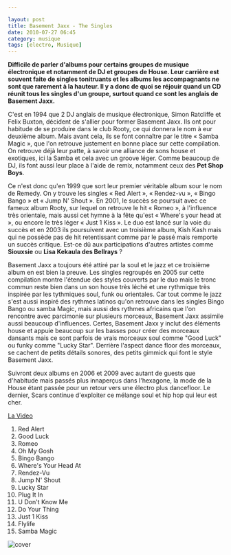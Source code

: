 ```yaml
---

layout: post
title: Basement Jaxx - The Singles
date: 2010-07-27 06:45
category: musique
tags: [electro, Musique]
---
```



**Difficile de parler d'albums pour certains groupes de musique électronique et notamment de DJ et groupes de House. Leur carrière est souvent faite de singles tonitruants et les albums les accompagnants ne sont que rarement à la hauteur. Il y a donc de quoi se réjouir quand un CD réunit tous les singles d'un groupe, surtout quand ce sont les anglais de Basement Jaxx.**


C'est en 1994 que 2 DJ anglais de musique électronique, Simon Ratcliffe et Felix Buxton, décident de s'allier pour former Basement Jaxx. Ils ont pour habitude de se produire dans le club Rooty, ce qui donnera le nom à eur deuxième album. Mais avant cela, ils se font connaître par le titre « Samba Magic », que l'on retrouve justement en bonne place sur cette compilation. On retrouve déjà leur patte, à savoir une alliance de sons house et exotiques, ici la Samba et cela avec un groove léger. Comme beaucoup de DJ, ils font aussi leur place à l'aide de remix, notamment ceux des **Pet Shop Boys**.

Ce n'est donc qu'en 1999 que sort leur premier véritable album sour le nom de Remedy. On y trouve les singles « Red Alert », « Rendez-vu », « Bingo Bango » et « Jump N' Shout ». En 2001, le succès se poursuit avec ce fameux album Rooty, sur lequel on retrouve le hit « Romeo », à l'influence très orientale, mais aussi cet hymne à la fête qu'est « Where's your head at », ou encore le très léger « Just 1 Kiss ». Le duo est lancé sur la voie du succès et en 2003 ils poursuivent avec un troisième album, Kish Kash mais qui ne possède pas de hit retentissant comme par le passé mais remporte un succès critique. Est-ce dû aux participations d'autres artistes comme **Siouxsie** ou **Lisa Kekaula des Bellrays** ?

Basement Jaxx a toujours été attiré par la soul et le jazz et ce troisième album en est bien la preuve. Les singles regroupés en 2005 sur cette compilation montre l'étendue des styles couverts par le duo mais le tronc commun reste bien dans un son house très léché et une rythmique très inspirée par les tythmiques soul, funk ou orientales. Car tout comme le jazz s'est aussi inspiré des rythmes latinos qu'on retrouve dans les singles Bingo Bango ou samba Magic, mais aussi des rythmes africains que l'on rencontre avec parcimonie sur plusieurs morceaux, Basement Jaxx assimile aussi beaucoup d'influences. Certes, Basement Jaxx y inclut des éléments house et appuie beaucoup sur les basses pour créer des morceaux dansants mais ce sont parfois de vrais morceaux soul comme "Good Luck" ou funky comme "Lucky Star". Derrière l'aspect dance floor des morceaux, se cachent de petits détails sonores, des petits gimmick qui font le style Basement Jaxx.

Suivront deux albums en 2006 et 2009 avec autant de guests que d'habitude mais passés plus innaperçus dans l'hexagone, la mode de la House étant passée pour un retour vers une électro plus dancefloor. Le dernier, Scars continue d'exploiter ce mélange soul et hip hop qui leur est cher.


[La Video](https://www.youtube.com/watch?v=x2wUbgAAydY)

1. Red Alert
2. Good Luck 
3. Romeo 
4. Oh My Gosh 
5. Bingo Bango 
6. Where's Your Head At 
7. Rendez-Vu 
8. Jump N' Shout 
9. Lucky Star 
10. Plug It In 
11. U Don't Know Me 
12. Do Your Thing 
13. Just 1 Kiss 
14. Flylife 
15. Samba Magic

![cover](http://cheziceman.files.wordpress.com/2014/11/basementjaxx.jpg)
